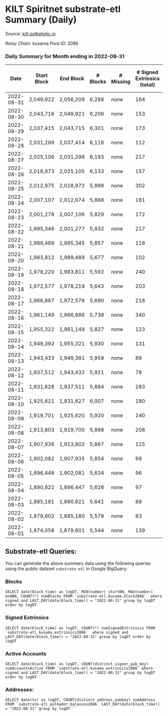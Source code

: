# KILT Spiritnet substrate-etl Summary (Daily)

_Source_: [kilt.polkaholic.io](https://kilt.polkaholic.io)

*Relay Chain*: kusama
*Para ID*: 2086



### Daily Summary for Month ending in 2022-08-31


| Date | Start Block | End Block | # Blocks | # Missing | # Signed Extrinsics (total) | # Active Accounts | # Addresses with Balances | # Events | # Transfers | # XCM Transfers In | # XCM Transfers Out |
| ---- | ----------- | --------- | -------- | --------- | --------------------------- | ----------------- | ------------------------- | -------- | ----------- | ------------------ | ------------------- |
| 2022-08-31 | 2,049,922 | 2,056,209 | 6,288 | none | 164 | 83 | 16,411 | 473,375 | 75 ($86,311.79) |   |   |
| 2022-08-30 | 2,043,716 | 2,049,921 | 6,206 | none | 153 | 93 | 16,399 | 467,154 | 53 ($35,034.15) |   |   |
| 2022-08-29 | 2,037,415 | 2,043,715 | 6,301 | none | 173 | 110 | 16,395 | 473,248 | 92 ($93,728.23) |   |   |
| 2022-08-28 | 2,031,299 | 2,037,414 | 6,116 | none | 112 | 70 | 16,384 | 456,653 | 44 ($31,683.64) |   |   |
| 2022-08-27 | 2,025,106 | 2,031,298 | 6,193 | none | 217 | 138 | 16,375 | 461,222 | 102 ($50,872.79) |   |   |
| 2022-08-26 | 2,018,973 | 2,025,105 | 6,133 | none | 157 | 99 | 16,409 | 454,563 | 89 ($95,638.88) |   |   |
| 2022-08-25 | 2,012,975 | 2,018,972 | 5,998 | none | 302 | 157 | 16,395 | 443,573 | 157 ($415,377) |   |   |
| 2022-08-24 | 2,007,107 | 2,012,974 | 5,868 | none | 181 | 123 | 16,379 | 445,654 | 89 ($254,387) |   |   |
| 2022-08-23 | 2,001,278 | 2,007,106 | 5,829 | none | 172 | 102 | 16,374 | 443,258 | 79 ($41,039.44) |   |   |
| 2022-08-22 | 1,995,346 | 2,001,277 | 5,932 | none | 217 | 115 | 16,364 | 452,172 | 102 ($181,637) |   |   |
| 2022-08-21 | 1,989,489 | 1,995,345 | 5,857 | none | 118 | 67 | 16,351 | 444,830 | 49 ($66,353.69) |   |   |
| 2022-08-20 | 1,983,812 | 1,989,488 | 5,677 | none | 102 | 61 | 16,348 | 431,172 | 43 ($48,651.65) |   |   |
| 2022-08-19 | 1,978,220 | 1,983,811 | 5,592 | none | 240 | 101 | 16,339 | 425,145 | 133 ($255,121) |   |   |
| 2022-08-18 | 1,972,577 | 1,978,219 | 5,643 | none | 203 | 109 | 16,313 | 427,005 | 80 ($86,254.02) |   |   |
| 2022-08-17 | 1,966,887 | 1,972,576 | 5,690 | none | 218 | 120 | 16,319 | 428,180 | 82 ($63,719.11) |   |   |
| 2022-08-16 | 1,961,149 | 1,966,886 | 5,738 | none | 340 | 167 | 16,309 | 428,595 | 154 ($96,271.71) |   |   |
| 2022-08-15 | 1,955,322 | 1,961,148 | 5,827 | none | 123 | 70 | 16,266 | 430,829 | 58 ($113,623) |   |   |
| 2022-08-14 | 1,949,392 | 1,955,321 | 5,930 | none | 131 | 73 | 16,258 | 437,920 | 67 ($44,296.27) |   |   |
| 2022-08-13 | 1,943,433 | 1,949,391 | 5,959 | none | 89 | 70 | 16,250 | 439,555 | 30 ($8,921.61) |   |   |
| 2022-08-12 | 1,937,512 | 1,943,432 | 5,921 | none | 78 | 54 | 16,246 | 445,133 | 21 ($12,485.63) |   |   |
| 2022-08-11 | 1,931,628 | 1,937,511 | 5,884 | none | 283 | 135 | 16,242 | 448,580 | 102 ($146,865) |   |   |
| 2022-08-10 | 1,925,621 | 1,931,627 | 6,007 | none | 180 | 100 | 16,199 | 456,829 | 91 ($213,834) |   |   |
| 2022-08-09 | 1,919,701 | 1,925,620 | 5,920 | none | 240 | 114 | 16,185 | 451,579 | 113 ($74,999.22) |   |   |
| 2022-08-08 | 1,913,803 | 1,919,700 | 5,898 | none | 208 | 141 | 16,155 | 449,243 | 80 ($30,990.82) |   |   |
| 2022-08-07 | 1,907,936 | 1,913,802 | 5,867 | none | 115 | 58 | 16,146 | 446,377 | 38 ($18,165.66) |   |   |
| 2022-08-06 | 1,902,082 | 1,907,935 | 5,854 | none | 99 | 63 | 16,128 | 445,338 | 39 ($25,733.81) |   |   |
| 2022-08-05 | 1,896,448 | 1,902,081 | 5,634 | none | 96 | 64 | 16,123 | 428,327 | 37 ($40,274.45) |   |   |
| 2022-08-04 | 1,890,822 | 1,896,447 | 5,626 | none | 97 | 64 | 16,114 | 427,649 | 26 ($30,100.51) |   |   |
| 2022-08-03 | 1,885,181 | 1,890,821 | 5,641 | none | 88 | 65 | 16,112 | 428,068 | 31 ($23,105.33) |   |   |
| 2022-08-02 | 1,879,602 | 1,885,180 | 5,579 | none | 83 | 51 | 16,109 | 423,214 | 32 ($33,965.75) |   |   |
| 2022-08-01 | 1,874,058 | 1,879,601 | 5,544 | none | 139 | 81 | 16,105 | 421,486 | 47 ($33,338.89) |   |   |

## Substrate-etl Queries:
You can generate the above summary data using the following queries using the public dataset `substrate-etl` in Google BigQuery:


### Blocks
```
SELECT date(block_time) as logDT, MIN(number) startBN, MAX(number) endBN, COUNT(*) numBlocks FROM `substrate-etl.kusama.block2086`  where signed and LAST_DAY(date(block_time)) = "2022-08-31" group by logDT order by logDT
```


### Signed Extrinsics
```
SELECT date(block_time) as logDT, COUNT(*) numSignedExtrinsics FROM `substrate-etl.kusama.extrinsics2086`  where signed and LAST_DAY(date(block_time)) = "2022-08-31" group by logDT order by logDT
```


### Active Accounts
```
SELECT date(block_time) as logDT, COUNT(distinct signer_pub_key) numAccountsActive FROM `substrate-etl.kusama.extrinsics2086` where signed and LAST_DAY(date(block_time)) = "2022-08-31" group by logDT order by logDT
```


### Addresses:
```
SELECT date(ts) as logDT, COUNT(distinct address_pubkey) numAddress FROM `substrate-etl.polkadot.balances2086` LAST_DAY(date(block_time)) = "2022-08-31" group by logDT```

